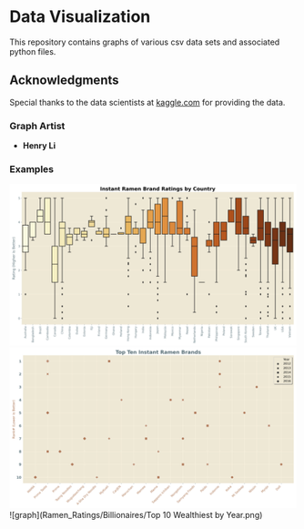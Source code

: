 # Data Visualization

This repository contains graphs of various csv data sets and associated python files. 

## Acknowledgments
Special thanks to the data scientists at [kaggle.com](https://www.kaggle.com/) for providing the data.

### Graph Artist
* **Henry Li**

### Examples
![graph](Ramen_Ratings/Instant_Ramen_Brand_Ratings_by_Country_graph.png)
![graph](Ramen_Ratings/Top_Ten_Instant_Ramen_Brands_graph.png)
![graph](Ramen_Ratings/Billionaires/Top 10 Wealthiest by Year.png)
